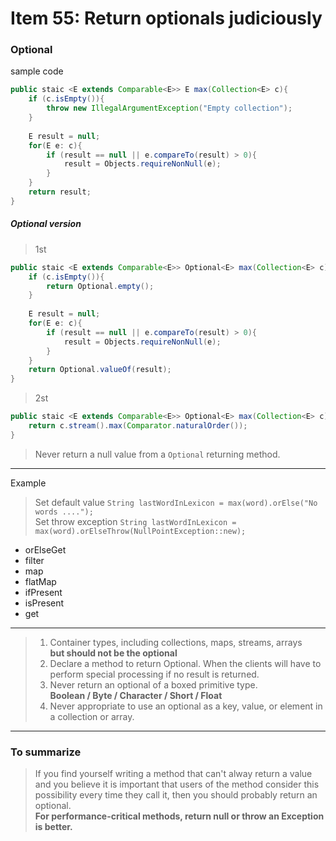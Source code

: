# Item 55: Return optionals judiciously

### Optional

sample code
```java
public staic <E extends Comparable<E>> E max(Collection<E> c){
    if (c.isEmpty()){
        throw new IllegalArgumentException("Empty collection");
    }
    
    E result = null;
    for(E e: c){
        if (result == null || e.compareTo(result) > 0){
            result = Objects.requireNonNull(e);
        }
    }
    return result;
}
```
#####  Optional version<br>
> 1st

```java
public staic <E extends Comparable<E>> Optional<E> max(Collection<E> c){
    if (c.isEmpty()){
        return Optional.empty();
    }
    
    E result = null;
    for(E e: c){
        if (result == null || e.compareTo(result) > 0){
            result = Objects.requireNonNull(e);
        }
    }
    return Optional.valueOf(result);
}
```

> 2st

```java
public staic <E extends Comparable<E>> Optional<E> max(Collection<E> c){
    return c.stream().max(Comparator.naturalOrder());
}
```

> Never return a null value from a ``Optional`` returning method.

<hr>

Example 

> Set default value
> ``String lastWordInLexicon = max(word).orElse("No words ....");``<br>
> Set throw exception 
> ``String lastWordInLexicon = max(word).orElseThrow(NullPointException::new);``<br>
 * orElseGet
 * filter
 * map
 * flatMap
 * ifPresent
 * isPresent
 * get
 
<hr>

> 1. Container types, including collections, maps, streams, arrays<br>
> <b>but should not be the optional</b>
> 2. Declare a method to return Optional<T>. When the clients will have to perform special processing if no result is returned.
> 3. Never return an optional of a boxed primitive type.<br>
> <b> Boolean / Byte / Character /  Short / Float</b>
> 4. Never appropriate to use an optional as a key, value, or element in a collection or array.

<hr>

### To summarize

> If you find yourself writing a method that can't alway return a value and you believe
 it is important that users of the method consider this possibility every time they call it,
 then you should probably return an optional.<br>
> <b>For performance-critical methods, return null or throw an Exception is better.</b>
